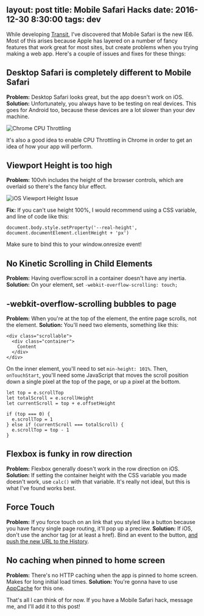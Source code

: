 layout: post
title: Mobile Safari Hacks
date: 2016-12-30 8:30:00
tags: dev
---
While developing [Transit](https://transit.dymajo.com), I've discovered that Mobile Safari is the new IE6. Most of this arises because Apple has layered on a number of fancy features that work great for most sites, but create problems when you trying making a web app. Here's a couple of issues and fixes for these things:

## Desktop Safari is completely different to Mobile Safari
**Problem:** Desktop Safari looks great, but the app doesn't work on iOS.
**Solution:** Unfortunately, you always have to be testing on real devices. This goes for Android too, because these devices are a lot slower than your dev machine.

![Chrome CPU Throttling](/images/throttle.png)

It's also a good idea to enable CPU Throttling in Chrome in order to get an idea of how your app will perform.

## Viewport Height is too high
**Problem:** 100vh includes the height of the browser controls, which are overlaid so there's the fancy blur effect.

![iOS Viewport Height Issue](/images/ios-vh-issue.png "Image from https://nicolas-hoizey.com/2015/02/viewport-height-is-taller-than-the-visible-part-of-the-document-in-some-mobile-browsers.html")

**Fix:** If you can't use height 100%, I would recommend using a CSS variable, and line of code like this:
```
document.body.style.setProperty('--real-height', document.documentElement.clientHeight + 'px')
```
Make sure to bind this to your window.onresize event!

## No Kinetic Scrolling in Child Elements
**Problem:** Having overflow:scroll in a container doesn't have any inertia.
**Solution:** On your element, set `-webkit-overflow-scrolling: touch;`

## -webkit-overflow-scrolling bubbles to page
**Problem:** When you're at the top of the element, the entire page scrolls, not the element.
**Solution:** You'll need two elements, something like this: 
```
<div class="scrollable">
  <div class="container">
    Content
  </div>
</div>
```

On the inner element, you'll need to set `min-height: 101%`. Then, `onTouchStart`, you'll need some JavaScript that moves the scroll position down a single pixel at the top of the page, or up a pixel at the bottom.

```
let top = e.scrollTop
let totalScroll = e.scrollHeight
let currentScroll = top + e.offsetHeight
 
if (top === 0) {
  e.scrollTop = 1
} else if (currentScroll === totalScroll) {
  e.scrollTop = top - 1
}
```


## Flexbox is funky in row direction
**Problem:** Flexbox generally doesn't work in the row direction on iOS. 
**Solution:** If setting the container height with the CSS variable you made doesn't work, use `calc()` with that variable. It's really not ideal, but this is what I've found works best.

## Force Touch
**Problem:** If you force touch on an link that you styled like a button because you have fancy single page routing, it'll pop up a preciew.
**Solution:** If iOS, don't use the anchor tag (or at least a href). Bind an event to the button, [and push the new URL to the History](https://developer.mozilla.org/en/docs/Web/API/History).

## No caching when pinned to home screen
**Problem:** There's no HTTP caching when the app is pinned to home screen. Makes for long initial load times.
**Solution:** You're gonna have to use [AppCache](https://developer.mozilla.org/en-US/docs/Web/HTML/Using_the_application_cache) for this one.

That's all I can think of for now. If you have a Mobile Safari hack, message me, and I'll add it to this post!